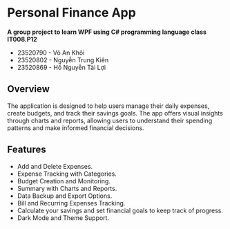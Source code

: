 # Personal Finance App
**A group project to learn WPF using C# programming language class IT008.P12**
- 23520790 - Võ An Khôi
- 23520802 - Nguyễn Trung Kiên
- 23520869 - Hồ Nguyễn Tài Lợi
## Overview
The application is designed to help users manage their daily expenses, create budgets, and track their savings goals. The app offers visual insights through charts and reports, allowing users to understand their spending patterns and make informed financial decisions.

## Features
- Add and Delete Expenses.
- Expense Tracking with Categories.
- Budget Creation and Monitoring.
- Summary with Charts and Reports.
- Data Backup and Export Options.
- Bill and Recurring Expenses Tracking.
- Calculate your savings and set financial goals to keep track of progress.
- Dark Mode and Theme Support.

